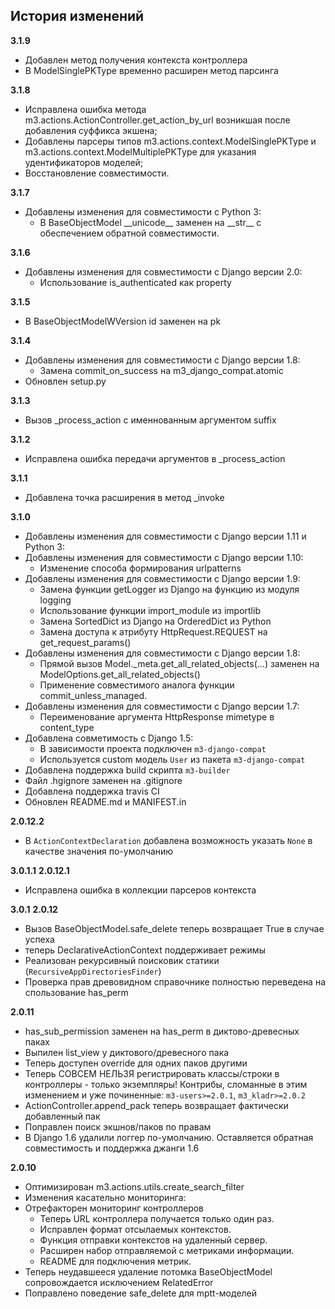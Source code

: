 ## История изменений
**3.1.9**
- Добавлен метод получения контекста контроллера 
- В ModelSinglePKType временно расширен метод парсинга 

**3.1.8**
- Исправлена ошибка метода m3.actions.ActionController.get_action_by_url возникшая после добавления суффикса экшена;
- Добавлены парсеры типов m3.actions.context.ModelSinglePKType и m3.actions.context.ModelMultiplePKType для указания удентификаторов моделей;
- Восстановление совместимости.

**3.1.7**
- Добавлены изменения для совместимости с Python 3:
    - В BaseObjectModel \_\_unicode\_\_ заменен на \_\_str\_\_ с обеспечением обратной совместимости.

**3.1.6**
- Добавлены изменения для совместимости с Django версии 2.0:
    - Использование is_authenticated как property

**3.1.5**
- В BaseObjectModelWVersion id заменен на pk

**3.1.4**
- Добавлены изменения для совместимости с Django версии 1.8:
    - Замена commit_on_success на m3_django_compat.atomic
- Обновлен setup.py

**3.1.3**
- Вызов _process_action с именнованным аргументом suffix

**3.1.2**
- Исправлена ошибка передачи аргументов в _process_action

**3.1.1**
- Добавлена точка расширения в метод _invoke

**3.1.0**
- Добавлены изменения для совместимости с Django версии 1.11 и Python 3:
- Добавлены изменения для совместимости с Django версии 1.10:
    - Изменение способа формирования urlpatterns
- Добавлены изменения для совместимости с Django версии 1.9:
    - Замена функции getLogger из Django на функцию из модуля logging
    - Использование функции import_module из importlib
    - Замена SortedDict из Django на OrderedDict из Python
    - Замена доступа к атрибуту HttpRequest.REQUEST на get_request_params()
- Добавлены изменения для совместимости с Django версии 1.8:
    - Прямой вызов Model._meta.get_all_related_objects(...) заменен на
      ModelOptions.get_all_related_objects()
    - Применение совместимого аналога функции commit_unless_managed.
- Добавлены изменения для совместимости с Django версии 1.7:
    - Переименование аргумента HttpResponse mimetype в content_type
- Добавлена совметимость с Django 1.5:
    - В зависимости проекта подключен ``m3-django-compat``
    - Используется custom модель ``User`` из пакета ``m3-django-compat``
- Добавлена поддержка build скрипта ``m3-builder``
- Файл .hgignore заменен на .gitignore
- Добавлена поддержка travis CI
- Обновлен README.md и MANIFEST.in

**2.0.12.2**
- В ``ActionContextDeclaration`` добавлена возможность указать ``None`` в качестве значения по-умолчанию

**3.0.1.1**
**2.0.12.1**
- Исправлена ошибка в коллекции парсеров контекста

**3.0.1**
**2.0.12**
- Вызов BaseObjectModel.safe_delete теперь возвращает True в случае успеха
- теперь DeclarativeActionContext поддерживает режимы
- Реализован рекурсивный поисковик статики (``RecursiveAppDirectoriesFinder``)
- Проверка прав древовидном справочнике полностью переведена на спользование has_perm

**2.0.11**
- has_sub_permission заменен на has_perm в диктово-древесных паках
- Выпилен list_view у диктового/древесного пака
- Теперь доступен override для одних паков другими
- Теперь СОВСЕМ НЕЛЬЗЯ регистрировать классы/строки в контроллеры - только экземпляры! Контрибы, сломанные в этим изменением и уже починенные: `m3-users>=2.0.1`, `m3_kladr>=2.0.2`
- ActionController.append_pack теперь возвращает фактически добавленный пак
- Поправлен поиск экшнов/паков по правам
- В Django 1.6 удалили логгер по-умолчанию. Оставляется обратная совместимость и поддержка джанги 1.6

**2.0.10**
- Оптимизирован m3.actions.utils.create_search_filter
- Изменения касательно мониторинга:
- Отрефакторен мониторинг контроллеров
  - Теперь URL контроллера получается только один раз.
  - Исправлен формат отсылаемых контекстов.
  - Функция отправки контекстов на удаленный сервер.
  - Расширен набор отправляемой с метриками информации.
  - README для подключения метрик.
- Теперь неудавшееся удаление потомка BaseObjectModel сопровождается исключением RelatedError
- Поправлено поведение safe_delete для mptt-моделей

